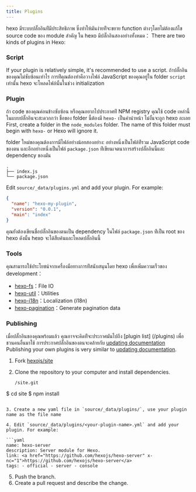 ```yaml
---
title: Plugins
---
```


hexo มีระบบปลั๊กอินท่ีมีประสิทธิภาพ ซึ่งทำให้มันง่ายท่ีจะขยาย function ต่างๆโดยไม่ต้องแก้ไข source code ของ module สำคัญ ใน hexo มีปลั๊กอินสองอย่างทั้งหมด： There are two kinds of plugins in Hexo:

### Script

If your plugin is relatively simple, it's recommended to use a script. ถ้าปลั๊กอินของคุณไม่ซับซ้อนเท่าไร การท่ีคุณต้องทำคือวางไฟล์ JavaScript ของคุณอยู่ใน folder `script` เท่านั้น hexo จะโหลดไฟล์นั้นในช่วง initialization

### Plugin

ถ้า code ของคุณค่อนข้างซับซ้อน หรือคุณอยากไปประกาศท่ี NPM registry คุณใช้ code เหล่านี้ในแบบปลั๊กอินจะสะดวกกว่า ชื่อของ folder นี้ต้องมี `hexo-` เป็นคำนำหน้า ไม่งั้นจะถูก hexo ละเลย First, create a folder in the `node_modules` folder. The name of this folder must begin with `hexo-` or Hexo will ignore it.

folder ใหม่ของคุณต้องการมีไฟล์อย่างน้อยสองอย่าง: อย่างหนึ่งเป็นไฟล์ท่ีรวม JavaScript code ของตน และอีกอย่างหนึ่งเป็นไฟล์ `package.json` ท่ีเขียนเจตนาการสร้างปลั๊กอินนี้และ dependency ของมัน

```plain
.
├── index.js
└── package.json
```

Edit `source/_data/plugins.yml` and add your plugin. For example:

```json package.json
{
  "name": "hexo-my-plugin",
  "version": "0.0.1",
  "main": "index"
}
```

คุณยังต้องเขียนชื่อปลั๊กอินของตนเป็น dependency ในไฟล์ `package.json` ท่ีเป็น root ของ hexo ดังนั้น hexo จะได้สืบค้นและโหลดปลั๊กอินนี้

### Tools

คุณสามารถใช้ประโยชน์จากเครื่องมือทางการท่ีสนับสนุนโดย hexo เพื่อเพิ่มความเร็วของ development：

- [hexo-fs][]：File IO
- [hexo-util][]：Utilities
- [hexo-i18n][]：Localization (i18n)
- [hexo-pagination][]：Generate pagination data

### Publishing

เมื่อปลั๊กอินของคุณพร้อมแล้ว คุณอาจจะคิดท่ีจะประกาศมันไปถึง \[plugin list\] (/plugins) เพื่อชวนคนอื่นมาใช้ การประกาศปลั๊กอินของตนจะคล้ายกับ [updating documentation](contributing.html#Updating_Documentation) Publishing your own plugins is very similar to [updating documentation](contributing.html#Updating_Documentation).

1. Fork [hexojs/site][]
2. Clone the repository to your computer and install dependencies.

   ```shell
   /site.git
$ cd site
$ npm install
   ```

3. Create a new yaml file in `source/_data/plugins/`, use your plugin name as the file name

4. Edit `source/_data/plugins/<your-plugin-name>.yml` and add your plugin. For example:

   ```yaml
   name: hexo-server
description: Server module for Hexo.
   link: <a href="https://github.com/hexojs/hexo-server" x-nc="1">https://github.com/hexojs/hexo-server</a>
tags: - official - server - console
   ```

5. Push the branch.
6. Create a pull request and describe the change.

[hexo-fs]: https://github.com/hexojs/hexo-fs
[hexo-util]: https://github.com/hexojs/hexo-util
[hexo-i18n]: https://github.com/hexojs/hexo-i18n
[hexo-pagination]: https://github.com/hexojs/hexo-pagination
[hexojs/site]: https://github.com/hexojs/site

